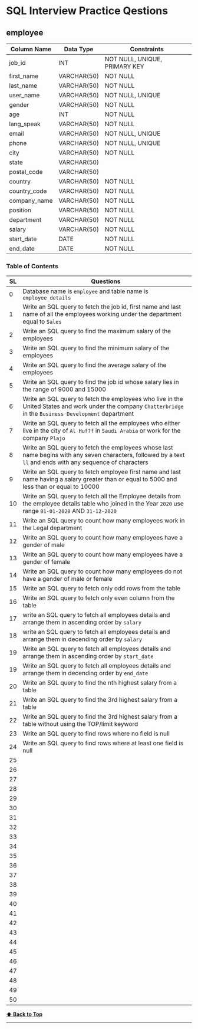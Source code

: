 # SQL Interview Practice Qestions

## employee

| Column Name  | Data Type   | Constraints                   |
| ------------ | ----------- | ----------------------------- |
| job_id       | INT         | NOT NULL, UNIQUE, PRIMARY KEY |
| first_name   | VARCHAR(50) | NOT NULL                      |
| last_name    | VARCHAR(50) | NOT NULL                      |
| user_name    | VARCHAR(50) | NOT NULL, UNIQUE              |
| gender       | VARCHAR(50) | NOT NULL                      |
| age          | INT         | NOT NULL                      |
| lang_speak   | VARCHAR(50) | NOT NULL                      |
| email        | VARCHAR(50) | NOT NULL, UNIQUE              |
| phone        | VARCHAR(50) | NOT NULL, UNIQUE              |
| city         | VARCHAR(50) | NOT NULL                      |
| state        | VARCHAR(50) |                               |
| postal_code  | VARCHAR(50) |                               |
| country      | VARCHAR(50) | NOT NULL                      |
| country_code | VARCHAR(50) | NOT NULL                      |
| company_name | VARCHAR(50) | NOT NULL                      |
| position     | VARCHAR(50) | NOT NULL                      |
| department   | VARCHAR(50) | NOT NULL                      |
| salary       | VARCHAR(50) | NOT NULL                      |
| start_date   | DATE        | NOT NULL                      |
| end_date     | DATE        | NOT NULL                      |

### Table of Contents

| SL  | Questions                                                                                                                                                    |
| --- | ------------------------------------------------------------------------------------------------------------------------------------------------------------ |
| 0   | Database name is `employee` and table name is `employee_details`                                                                                             |
| 1   | Write an SQL query to fetch the job id, first name and last name of all the employees working under the department equal to `Sales`                          |
| 2   | Write an SQL query to find the maximum salary of the employees                                                                                               |
| 3   | Write an SQL query to find the minimum salary of the employees                                                                                               |
| 4   | Write an SQL query to find the average salary of the employees                                                                                               |
| 5   | Write an SQL query to find the job id whose salary lies in the range of 9000 and 15000                                                                       |
| 6   | Write an SQL query to fetch the employees who live in the United States and work under the company `Chatterbridge` in the `Business Development` department  |
| 7   | Write an SQL query to fetch all the employees who either live in the city of `Al Huf?f` in `Saudi Arabia` or work for the company `Plajo`                    |
| 8   | Write an SQL query to fetch the employees whose last name begins with any seven characters, followed by a text `ll` and ends with any sequence of characters |
| 9   | Write an SQL query to fetch employee first name and last name having a salary greater than or equal to 5000 and less than or equal to 10000                  |
| 10  | Write an SQL query to fetch all the Employee details from the employee details table who joined in the Year `2020` use range `01-01-2020` AND `31-12-2020`   |
| 11  | Write an SQL query to count how many employees work in the Legal department                                                                                  |
| 12  | Write an SQL query to count how many employees have a gender of male                                                                                         |
| 13  | Write an SQL query to count how many employees have a gender of female                                                                                       |
| 14  | Write an SQL query to count how many employees do not have a gender of male or female                                                                        |
| 15  | Write an SQL query to fetch only odd rows from the table                                                                                                     |
| 16  | Write an SQL query to fetch only even column from the table                                                                                                  |
| 17  | write an SQL query to fetch all employees details and arrange them in ascending order by `salary`                                                            |
| 18  | write an SQL query to fetch all employees details and arrange them in decending order by `salary`                                                            |
| 19  | Write an SQL query to fetch all employees details and arrange them in ascending order by `start_date`                                                        |
| 19  | Write an SQL query to fetch all employees details and arrange them in decending order by `end_date`                                                          |
| 20  | Write an SQL query to find the nth highest salary from a table                                                                                               |
| 21  | Write an SQL query to find the 3rd highest salary from a table                                                                                               |
| 22  | Write an SQL query to find the 3rd highest salary from a table without using the TOP/limit keyword                                                           |
| 23  | Write an SQL query to find rows where no field is null                                                                                                       |
| 24  | Write an SQL query to find rows where at least one field is null                                                                                             |
| 25  |                                                                                                                                                              |
| 26  |                                                                                                                                                              |
| 27  |                                                                                                                                                              |
| 28  |                                                                                                                                                              |
| 29  |                                                                                                                                                              |
| 30  |                                                                                                                                                              |
| 31  |                                                                                                                                                              |
| 32  |                                                                                                                                                              |
| 33  |                                                                                                                                                              |
| 34  |                                                                                                                                                              |
| 35  |                                                                                                                                                              |
| 36  |                                                                                                                                                              |
| 37  |                                                                                                                                                              |
| 38  |                                                                                                                                                              |
| 39  |                                                                                                                                                              |
| 40  |                                                                                                                                                              |
| 41  |                                                                                                                                                              |
| 42  |                                                                                                                                                              |
| 43  |                                                                                                                                                              |
| 44  |                                                                                                                                                              |
| 45  |                                                                                                                                                              |
| 46  |                                                                                                                                                              |
| 47  |                                                                                                                                                              |
| 48  |                                                                                                                                                              |
| 49  |                                                                                                                                                              |
| 50  |                                                                                                                                                              |

**[⬆ Back to Top](#table-of-contents)**

---
